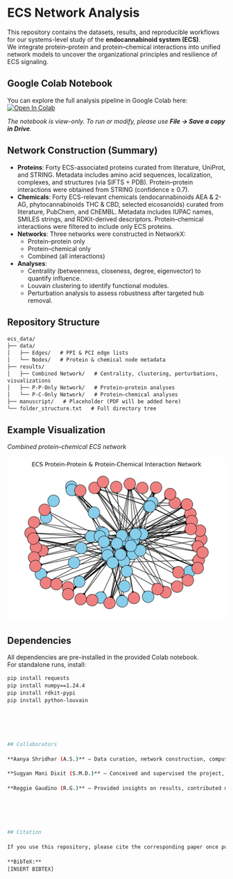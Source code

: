 # ECS Network Analysis

This repository contains the datasets, results, and reproducible workflows for our systems-level study of the **endocannabinoid system (ECS)**.  
We integrate protein–protein and protein–chemical interactions into unified network models to uncover the organizational principles and resilience of ECS signaling.





## Google Colab Notebook
You can explore the full analysis pipeline in Google Colab here:  
[![Open In Colab](https://colab.research.google.com/assets/colab-badge.svg)](https://colab.research.google.com/drive/1iCT5JWlePddg06106nOp34V0XjywODFk?usp=sharing)

*The notebook is view-only. To run or modify, please use **File → Save a copy in Drive**.*





## Network Construction (Summary)
- **Proteins**: Forty ECS-associated proteins curated from literature, UniProt, and STRING. Metadata includes amino acid sequences, localization, complexes, and structures (via SIFTS + PDB). Protein–protein interactions were obtained from STRING (confidence ≥ 0.7).  
- **Chemicals**: Forty ECS-relevant chemicals (endocannabinoids AEA & 2-AG, phytocannabinoids THC & CBD, selected eicosanoids) curated from literature, PubChem, and ChEMBL. Metadata includes IUPAC names, SMILES strings, and RDKit-derived descriptors. Protein–chemical interactions were filtered to include only ECS proteins.  
- **Networks**: Three networks were constructed in NetworkX:  
  - Protein–protein only  
  - Protein–chemical only  
  - Combined (all interactions)  
- **Analyses**:  
  - Centrality (betweenness, closeness, degree, eigenvector) to quantify influence.  
  - Louvain clustering to identify functional modules.  
  - Perturbation analysis to assess robustness after targeted hub removal.  





## Repository Structure
```
ecs_data/
├── data/
│   ├── Edges/   # PPI & PCI edge lists
│   └── Nodes/   # Protein & chemical node metadata
├── results/
│   ├── Combined Network/   # Centrality, clustering, perturbations, visualizations
│   ├── P-P-Only Network/   # Protein–protein analyses
│   └── P-C-Only Network/   # Protein–chemical analyses
├── manuscript/   # Placeholder (PDF will be added here)
└── folder_structure.txt   # Full directory tree
```





## Example Visualization
*Combined protein–chemical ECS network*  

![Combined ECS Network](results/Combined%20Network/Network%20Visualization/No%20Text/ecs_combined_network_no_text_with_outlines.png)





## Dependencies
All dependencies are pre-installed in the provided Colab notebook.  
For standalone runs, install:

```bash
pip install requests
pip install numpy==1.24.4
pip install rdkit-pypi
pip install python-louvain





## Collaborators

**Aanya Shridhar (A.S.)** — Data curation, network construction, computational analyses, visualizations; analyzed and interpreted results; co-wrote the manuscript.  

**Sugyan Mani Dixit (S.M.D.)** — Conceived and supervised the project, designed the framework, co-analyzed results, and co-wrote the manuscript.  

**Reggie Gaudino (R.G.)** — Provided insights on results, contributed manuscript edits, and supported the research through funding.  





## Citation

If you use this repository, please cite the corresponding paper once published.  

**BibTeX:**  
[INSERT BIBTEX]
